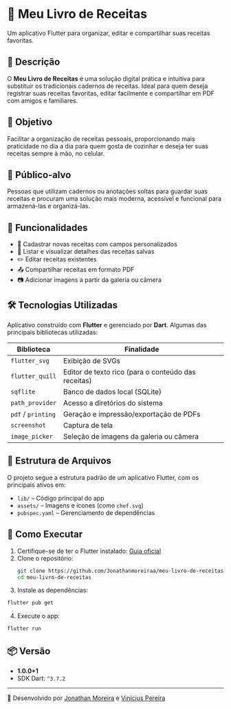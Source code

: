 # 📖 Meu Livro de Receitas
Um aplicativo Flutter para organizar, editar e compartilhar suas receitas favoritas.

## 📱 Descrição

O **Meu Livro de Receitas** é uma solução digital prática e intuitiva para substituir os tradicionais cadernos de receitas. Ideal para quem deseja registrar suas receitas favoritas, editar facilmente e compartilhar em PDF com amigos e familiares.


## 🎯 Objetivo

Facilitar a organização de receitas pessoais, proporcionando mais praticidade no dia a dia para quem gosta de cozinhar e deseja ter suas receitas sempre à mão, no celular.

## 👤 Público-alvo

Pessoas que utilizam cadernos ou anotações soltas para guardar suas receitas e procuram uma solução mais moderna, acessível e funcional para armazená-las e organizá-las.

## 🧩 Funcionalidades

- 📝 Cadastrar novas receitas com campos personalizados  
- 📄 Listar e visualizar detalhes das receitas salvas  
- ✏️ Editar receitas existentes  
- 📤 Compartilhar receitas em formato PDF  
- 📷 Adicionar imagens a partir da galeria ou câmera  

## 🛠️ Tecnologias Utilizadas

Aplicativo construído com **Flutter** e gerenciado por **Dart**. Algumas das principais bibliotecas utilizadas:

| Biblioteca             | Finalidade                                      |
|------------------------|-------------------------------------------------|
| `flutter_svg`          | Exibição de SVGs                               |
| `flutter_quill`        | Editor de texto rico (para o conteúdo das receitas) |
| `sqflite`              | Banco de dados local (SQLite)                  |
| `path_provider`        | Acesso a diretórios do sistema                  |
| `pdf` / `printing`     | Geração e impressão/exportação de PDFs          |
| `screenshot`           | Captura de tela                                |
| `image_picker`         | Seleção de imagens da galeria ou câmera        |

## 📂 Estrutura de Arquivos

O projeto segue a estrutura padrão de um aplicativo Flutter, com os principais ativos em:

- `lib/` – Código principal do app
- `assets/` – Imagens e ícones (como `chef.svg`)
- `pubspec.yaml` – Gerenciamento de dependências

## 🚀 Como Executar

1. Certifique-se de ter o Flutter instalado: [Guia oficial](https://docs.flutter.dev/get-started/install)
2. Clone o repositório:
   ```bash
   git clone https://github.com/Jonathanmoreiraa/meu-livro-de-receitas.git
   cd meu-livro-de-receitas
   ```
3. Instale as dependências:
```bash
flutter pub get
```

4. Execute o app:
```bash
flutter run
```

## 📦 Versão

- **1.0.0+1**
- SDK Dart: `^3.7.2`

---

🧁 Desenvolvido por [Jonathan Moreira](https://github.com/Jonathanmoreiraa) e [Vinícius Pereira](https://github.com/ViniciusPereira03)